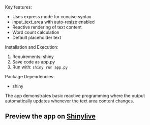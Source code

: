 Key features:
- Uses express mode for concise syntax
- input_text_area with auto-resize enabled
- Reactive rendering of text content
- Word count calculation
- Default placeholder text

Installation and Execution:
1. Requirements: shiny
2. Save code as app.py
3. Run with: `shiny run app.py`

Package Dependencies:
- shiny

The app demonstrates basic reactive programming where the output automatically updates whenever the text area content changes.
## Preview the app on [Shinylive](https://shinylive.io/py/app/#h=0&code=NobwRAdghgtgpmAXAAjFADugdOgnmAGlQGMB7CAFzkqVQDMAnUmZAZwAsBLCXZTmdKQYVkDOFGIVOANzgAdCI2ZsuPLHAAe6Ma1Z8BQkd3QBXCkROciYiABM4DBQoDEyAApQA5nGRSKAG3kISxwvOAB9UnQKVgAKP0CAXjkwABVNEQBBMShkABE4GFIUgEonCFcAYRyqZFyqDREoHL4IUwoFEOMzcIaKcObxWIVkUeQU1gohXBSCEbGUgHUGTlrcUhMGNimGXERZ+dHpKH8TOGSwAHkIYh8TQQg63344LDeDx7H2OE5PdgoLgAmAAMwPQGg+Y2Q6H8Ejg7FI-nsDAuAGUKM0RAB3FZSCCeZDrTbbabIb5iN5YSFjKBmIRwVicABe51SDDOCjKEBc+U4rBhUF4FG+JN2yCxq3YbGYPjoQhgUAoeM8CgAAjZkVg+gp7HRkHKGAqlXBbOFJtNYiV9p9RuaxYlWu0sHbcJbDqI4BRNo86CkAJobLYuslQPQgQIQWIu50w1aWkoAX3FQlsrH2TgUIBdCZSYATRHA0HgtDAYgAjpYxPBKKwtY1CCRyFQaCgwAojTDSAFOAAjBTBAQzNpQOyh8pQidjPMAXSAA)
